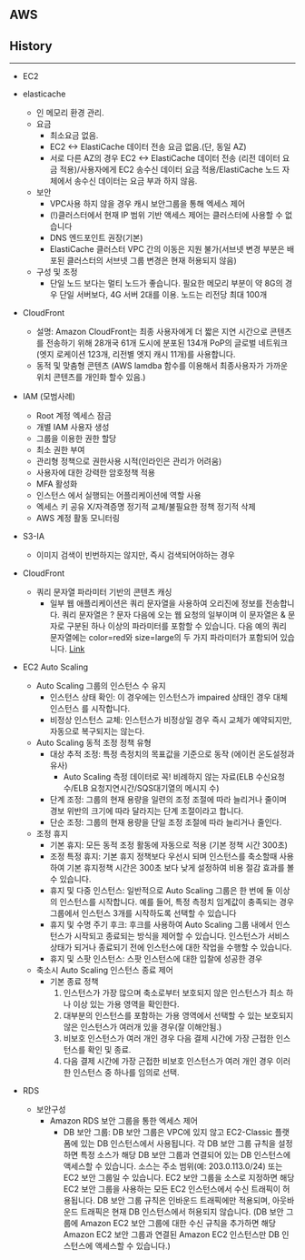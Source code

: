 ## AWS

## History

---
- EC2

- elasticache
  - 인 메모리 환경 관리.
  - 요금
    - 최소요금 없음.
    - EC2 <-> ElastiCache 데이터 전송 요금 없음.(단, 동일 AZ)
    - 서로 다른 AZ의 경우 EC2 <-> ElastiCache 데이터 전송 (리전 데이터 요금 적용)/사용자에게 EC2 송수신 데이터 요금 적용/ElastiCache 노드 자체에서 송수신 데이터는 요금 부과 하지 않음.
  - 보안
    - VPC사용 하지 않을 경우 캐시 보안그룹을 통해 엑세스 제어
    - (!)클러스터에서 현재 IP 범위 기반 액세스 제어는 클러스터에 사용할 수 없습니다
    - DNS 엔드포인트 권장(기본)
    - ElastiCache 클러스터 VPC 간의 이동은 지원 불가(서브넷 변경 부분은 배포된 클러스터의 서브넷 그룹 변경은 현재 허용되지 않음)
  - 구성 및 조정
    - 단일 노드 보다는 멀티 노드가 좋습니다. 필요한 메모리 부분이 약 8G의 경우 단일 서버보다, 4G 서버 2대를 이용.
    노드는 리전당 최대 100개

- CloudFront
  - 설명: Amazon CloudFront는 최종 사용자에게 더 짧은 지연 시간으로 콘텐츠를 전송하기 위해 28개국 61개 도시에 분포된 134개 PoP의 글로벌 네트워크(엣지 로케이션 123개, 리전별 엣지 캐시 11개)를 사용합니다.
  - 동적 및 맞춤형 콘텐츠 (AWS lamdba 함수를 이용해서 최종사용자가 가까운 위치 콘텐츠를 개인화 할수 있음.)

- IAM (모범사례)
  - Root 계정 엑세스 잠금
  - 개별 IAM 사용자 생성
  - 그룹을 이용한 권한 할당
  - 최소 권한 부여
  - 관리형 정책으로 권한사용 시적(인라인은 관리가 어려움)
  - 사용자에 대한 강력한 암호정책 적용
  - MFA 활성화
  - 인스턴스 에서 실행되는 어플리케이션에 역할 사용
  - 엑세스 키 공유 X/자격증명 정기적 교체/불필요한 정책 정기적 삭제
  - AWS 계정 활동 모니터링

* S3-IA
    * 이미지 검색이 빈번하지는 않지만, 즉시 검색되어야하는 경우

* CloudFront
    * 쿼리 문자열 파라미터 기반의 콘텐츠 캐싱
        * 일부 웹 애플리케이션은 쿼리 문자열을 사용하여 오리진에 정보를 전송합니다. 쿼리 문자열은 ? 문자 다음에 오는 웹 요청의 일부이며 이 문자열은 & 문자로 구분된 하나 이상의 파라미터를 포함할 수 있습니다. 다음 예의 쿼리 문자열에는 color=red와 size=large의 두 가지 파라미터가 포함되어 있습니다. [Link](http://d111111abcdef8.cloudfront.net/images/image.jpg?color=red&size=large)

* EC2 Auto Scaling
    * Auto Scaling 그룹의 인스턴스 수 유지
        * 인스턴스 상태 확인: 이 경우에는 인스턴스가 impaired 상태인 경우 대체 인스턴스 를 시작합니다.
        * 비정상 인스턴스 교체: 인스턴스가 비정상일 경우 즉시 교체가 예약되지만, 자동으로 복구되지는 않는다. 
    * Auto Scaling 동적 조정 정책 유형
        * 대상 추적 조정: 특정 측정치의 목표값을 기준으로 동작 (에이컨 온도설정과 유사)
            * Auto Scaling 측정 데이터로 꼭! 비례하지 않는 자료(ELB 수신요청수/ELB 요청지연시간/SQS대기열의 메시지 수)
        * 단계 조정: 그룹의 현재 용량을 일련의 조정 조절에 따라 늘리거나 줄이며 경보 위반의 크기에 따라 달라지는 단계 조절이라고 합니다.
        * 단순 조정: 그룹의 현재 용량을 단일 조정 조절에 따라 늘리거나 줄인다.
    * 조정 휴지
        * 기본 휴지: 모든 동적 조정 활동에 자동으로 적용 (기본 정책 시간 300초)
        * 조정 특정 휴지: 기본 휴지 정책보다 우선시 되며 인스턴스를 축소할때 사용하여 기본 휴지정책 시간은 300초 보다 낮게 설정하여 비용 절감 효과를 볼수 있습니다.
        * 휴지 및 다중 인스턴스: 일반적으로 Auto Scaling 그룹은 한 번에 둘 이상의 인스턴스를 시작합니다. 예를 들어, 특정 측정치 임계값이 충족되는 경우 그룹에서 인스턴스 3개를 시작하도록 선택할 수 있습니다
        * 휴지 및 수명 주기 후크: 후크를 사용하여 Auto Scaling 그룹 내에서 인스턴스가 시작되고 종료되는 방식을 제어할 수 있습니다. 인스턴스가 서비스 상태가 되거나 종료되기 전에 인스턴스에 대한 작업을 수행할 수 있습니다.
        * 휴지 및 스팟 인스턴스: 스팟 인스턴스에 대한 입찰에 성공한 경우
    * 축소시 Auto Scaling 인스턴스 종료 제어
        * 기본 종료 정책
            1. 인스턴스가 가장 많으며 축소로부터 보호되지 않은 인스턴스가 최소 하나 이상 있는 가용 영역을 확인한다.
            2. 대부분의 인스턴스를 포함하는 가용 영역에서 선택할 수 있는 보호되지 않은 인스턴스가 여러개 있을 경우(잘 이해안됨.)
            3. 비보호 인스턴스가 여러 개인 경우 다음 결제 시간에 가장 근접한 인스턴스를 확인 및 종료.
            4. 다음 결제 시간에 가장 근접한 비보호 인스턴스가 여러 개인 경우 이러한 인스턴스 중 하나를 임의로 선택.

* RDS
    * 보안구성
        * Amazon RDS 보안 그룹을 통한 엑세스 제어
            * DB 보안 그룹: DB 보안 그룹은 VPC에 있지 않고 EC2-Classic 플랫폼에 있는 DB 인스턴스에서 사용됩니다. 각 DB 보안 그룹 규칙을 설정하면 특정 소스가 해당 DB 보안 그룹과 연결되어 있는 DB 인스턴스에 액세스할 수 있습니다. 소스는 주소 범위(예: 203.0.113.0/24) 또는 EC2 보안 그룹일 수 있습니다. EC2 보안 그룹을 소스로 지정하면 해당 EC2 보안 그룹을 사용하는 모든 EC2 인스턴스에서 수신 트래픽이 허용됩니다. DB 보안 그룹 규칙은 인바운드 트래픽에만 적용되며, 아웃바운드 트래픽은 현재 DB 인스턴스에서 허용되지 않습니다. (DB 보안 그룹에 Amazon EC2 보안 그룹에 대한 수신 규칙을 추가하면 해당 Amazon EC2 보안 그룹과 연결된 Amazon EC2 인스턴스만 DB 인스턴스에 액세스할 수 있습니다.)